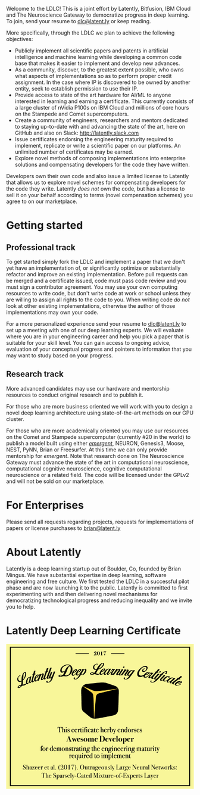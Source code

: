 Welcome to the LDLC! This is a joint effort by Latently, Bitfusion, IBM Cloud and The Neuroscience Gateway to democratize progress in deep learning. To join, send your resume to dlc@latent.ly or keep reading.

More specifically, through the LDLC we plan to achieve the following objectives:


* Publicly implement all scientific papers and patents in artificial intelligence and machine learning while developing a common code base that makes it easier to implement and develop new advances.
* As a community, discover, to the greatest extent possible, who owns what aspects of implementations so as to perform proper credit assignment. In the case where IP is discovered to be owned by another entity, seek to establish permission to use their IP.
* Provide access to state of the art hardware for AI/ML to anyone interested in learning and earning a certificate. This currently consists of a large cluster of nVidia P100s on IBM Cloud and millions of core hours on the Stampede and Comet supercomputers.
* Create a community of engineers, researchers and mentors dedicated to staying up-to-date with and advancing the state of the art, here on GitHub and also on Slack: http://latently.slack.com
* Issue certificates endorsing the engineering maturity required to implement, replicate or write a scientific paper on our platforms. An unlimited number of certificates may be earned.
* Explore novel methods of composing implementations into enterprise solutions and compensating developers for the code they have written.

Developers own their own code and also issue a limited license to Latently that allows us to explore novel schemes for compensating developers for the code they write. Latently *does not* own the code, but has a license to sell it on your behalf according to terms (novel compensation schemes) you agree to on our marketplace.

# Getting started

## Professional track

To get started simply fork the LDLC and implement a paper that we don't yet have an implementation of, or significantly optimize or substantially refactor and improve an existing implementation. Before pull requests can be merged and a certificate issued, code must pass code review and you must sign a contributor agreement. You may use your own computing resources to write code, but don't write code at work or school unless they are willing to assign all rights to the code to you. When writing code *do not* look at other existing implementations, otherwise the author of those implementations may own your code.

For a more personalized experience send your resume to dlc@latent.ly to set up a meeting with one of our deep learning experts. We will evaluate where you are in your engineering career and help you pick a paper that is suitable for your skill level. You can gain access to ongoing advice, evaluation of your conceptual progress and pointers to information that you may want to study based on your progress.

## Research track

More advanced candidates may use our hardware and mentorship resources to conduct original research and to publish it. 

For those who are more business oriented we will work with you to design a novel deep learning architecture using state-of-the-art methods on our GPU cluster.

For those who are more academically oriented you may use our resources on the Comet and Stampede supercomputer (currently #20 in the world) to publish a model built using either [*emergent*](http://grey.colorado.edu/emergent), NEURON, Genesis3, Moose, NEST, PyNN, Brian or Freesurfer. At this time we can only provide mentorship for *emergent*. Note that research done on The Neuroscience Gateway must advance the state of the art in computational neuroscience, computational cognitive neuroscience, cognitive computational neuroscience or a related field. The code will be licensed under the GPLv2 and will not be sold on our marketplace.

# For Enterprises

Please send all requests regarding projects, requests for implementations of papers or license purchases to brian@latent.ly

# About Latently

Latently is a deep learning startup out of Boulder, Co, founded by Brian Mingus. We have substantial expertise in deep learning, software engineering and free culture. We first tested the LDLC in a successful pilot phase and are now launching it to the public. Latently is committed to first experimenting with and then delivering novel mechanisms for democratizing technological progress and reducing inequality and we invite you to help.

# Latently Deep Learning Certificate
![Latently Deep Learning Certificate](LatentlyDeepLearningCertVER2RGB.png)
